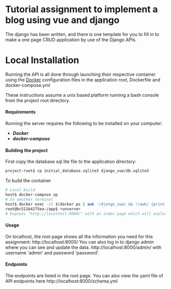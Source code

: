 # Tutorial assignment to implement a blog using vue and django

The django has been written, and there is one template for you to fill in to make a one page CRUD application by use of the Django APIs.



# Local Installation #
Running the API is all done through launching their respective container using the [Docker](https://www.docker.com/) 
configuration files in the application root, Dockerfile and docker-compose.yml

These instructions assume a unix based platform running a bash console from the project root directory.

#### Requirements ####

Running the server requires the following to be installed on your computer:  

* ***Docker***  
* ***docker-compose***  

#### Building the project

First copy the database sql lite file to the application directory:

```bash
project-root$ cp initial_database.sqlite3 django_vue/db.sqlite3
```

To build the container

```bash
# Local build
host$ docker-compose up
# In another terminal
host$ docker exec -it $(docker ps | awk '/django_vue/ && !/awk/ {print $1}') bash
root@bc511b4275ea:/app$ runserver
# Exposes "http://localhost:8080/" with an index page which will explain the tutorial, and show links to the API endpoints
```

#### Usage ####
On localhost, the root page shows all the information you need for this assignment:
http://localhost:8000/
You can also log in to django admin where you can see and update the data.
http://localhost:8000/admin/
with username 'admin' and password 'password'. 

#### Endpoints ####
The endpoints are listed in the root page. You can also view the yaml file of API endpoints here
http://localhost:8000/schema.yml
